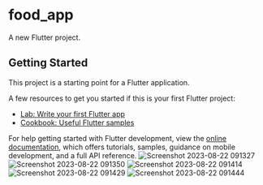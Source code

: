 # food_app

A new Flutter project.

## Getting Started

This project is a starting point for a Flutter application.

A few resources to get you started if this is your first Flutter project:

- [Lab: Write your first Flutter app](https://docs.flutter.dev/get-started/codelab)
- [Cookbook: Useful Flutter samples](https://docs.flutter.dev/cookbook)

For help getting started with Flutter development, view the
[online documentation](https://docs.flutter.dev/), which offers tutorials,
samples, guidance on mobile development, and a full API reference.
![Screenshot 2023-08-22 091327](https://github.com/Chintankakadiya/food_app/assets/113521609/584914cc-7f55-4253-968f-3e3f27b61c4a)
![Screenshot 2023-08-22 091350](https://github.com/Chintankakadiya/food_app/assets/113521609/6c36e699-24e9-4051-8d98-eaf796dd5c9d)
![Screenshot 2023-08-22 091414](https://github.com/Chintankakadiya/food_app/assets/113521609/cee56c8f-4b5b-4b0f-a582-fde0c1a8bbee)
![Screenshot 2023-08-22 091429](https://github.com/Chintankakadiya/food_app/assets/113521609/4fea08c9-85cd-40b9-9a37-b3c034446b09)
![Screenshot 2023-08-22 091444](https://github.com/Chintankakadiya/food_app/assets/113521609/1737af3f-1fb3-44c3-be9a-d2887a8d431d)
